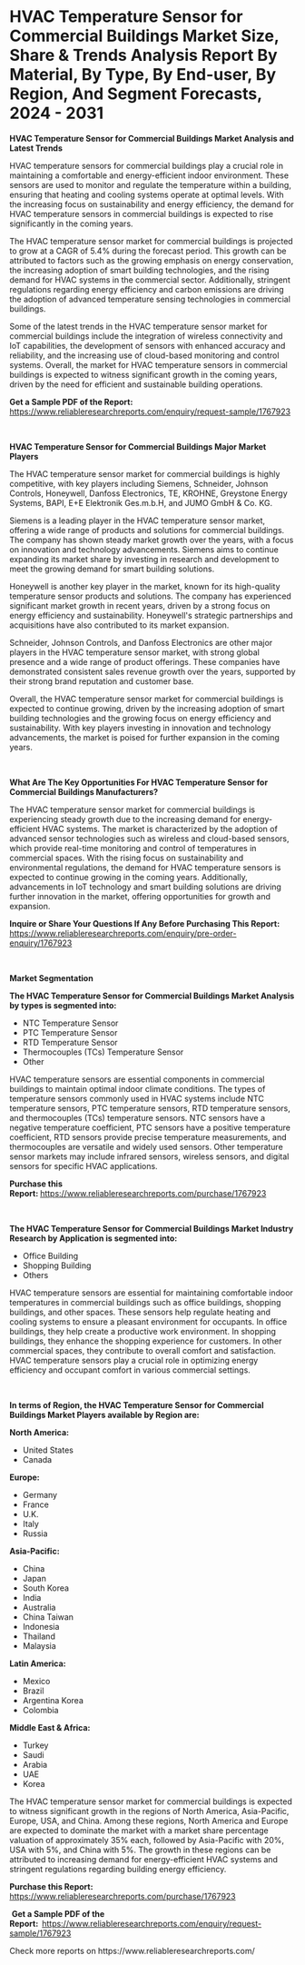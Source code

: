 <p><h1>HVAC Temperature Sensor for Commercial Buildings Market Size, Share & Trends Analysis Report By Material, By Type, By End-user, By Region, And Segment Forecasts, 2024 - 2031</h1></p><p><strong>HVAC Temperature Sensor for Commercial Buildings Market Analysis and Latest Trends</strong></p>
<p><p>HVAC temperature sensors for commercial buildings play a crucial role in maintaining a comfortable and energy-efficient indoor environment. These sensors are used to monitor and regulate the temperature within a building, ensuring that heating and cooling systems operate at optimal levels. With the increasing focus on sustainability and energy efficiency, the demand for HVAC temperature sensors in commercial buildings is expected to rise significantly in the coming years.</p><p>The HVAC temperature sensor market for commercial buildings is projected to grow at a CAGR of 5.4% during the forecast period. This growth can be attributed to factors such as the growing emphasis on energy conservation, the increasing adoption of smart building technologies, and the rising demand for HVAC systems in the commercial sector. Additionally, stringent regulations regarding energy efficiency and carbon emissions are driving the adoption of advanced temperature sensing technologies in commercial buildings.</p><p>Some of the latest trends in the HVAC temperature sensor market for commercial buildings include the integration of wireless connectivity and IoT capabilities, the development of sensors with enhanced accuracy and reliability, and the increasing use of cloud-based monitoring and control systems. Overall, the market for HVAC temperature sensors in commercial buildings is expected to witness significant growth in the coming years, driven by the need for efficient and sustainable building operations.</p></p>
<p><strong>Get a Sample PDF of the Report:&nbsp;</strong> <a href="https://www.reliableresearchreports.com/enquiry/request-sample/1767923">https://www.reliableresearchreports.com/enquiry/request-sample/1767923</a></p>
<p>&nbsp;</p>
<p><strong>HVAC Temperature Sensor for Commercial Buildings Major Market Players</strong></p>
<p><p>The HVAC temperature sensor market for commercial buildings is highly competitive, with key players including Siemens, Schneider, Johnson Controls, Honeywell, Danfoss Electronics, TE, KROHNE, Greystone Energy Systems, BAPI, E+E Elektronik Ges.m.b.H, and JUMO GmbH & Co. KG.</p><p>Siemens is a leading player in the HVAC temperature sensor market, offering a wide range of products and solutions for commercial buildings. The company has shown steady market growth over the years, with a focus on innovation and technology advancements. Siemens aims to continue expanding its market share by investing in research and development to meet the growing demand for smart building solutions.</p><p>Honeywell is another key player in the market, known for its high-quality temperature sensor products and solutions. The company has experienced significant market growth in recent years, driven by a strong focus on energy efficiency and sustainability. Honeywell's strategic partnerships and acquisitions have also contributed to its market expansion.</p><p>Schneider, Johnson Controls, and Danfoss Electronics are other major players in the HVAC temperature sensor market, with strong global presence and a wide range of product offerings. These companies have demonstrated consistent sales revenue growth over the years, supported by their strong brand reputation and customer base.</p><p>Overall, the HVAC temperature sensor market for commercial buildings is expected to continue growing, driven by the increasing adoption of smart building technologies and the growing focus on energy efficiency and sustainability. With key players investing in innovation and technology advancements, the market is poised for further expansion in the coming years.</p></p>
<p>&nbsp;</p>
<p><strong>What Are The Key Opportunities For HVAC Temperature Sensor for Commercial Buildings Manufacturers?</strong></p>
<p><p>The HVAC temperature sensor market for commercial buildings is experiencing steady growth due to the increasing demand for energy-efficient HVAC systems. The market is characterized by the adoption of advanced sensor technologies such as wireless and cloud-based sensors, which provide real-time monitoring and control of temperatures in commercial spaces. With the rising focus on sustainability and environmental regulations, the demand for HVAC temperature sensors is expected to continue growing in the coming years. Additionally, advancements in IoT technology and smart building solutions are driving further innovation in the market, offering opportunities for growth and expansion.</p></p>
<p><strong>Inquire or Share Your Questions If Any Before Purchasing This Report:</strong> <a href="https://www.reliableresearchreports.com/enquiry/pre-order-enquiry/1767923">https://www.reliableresearchreports.com/enquiry/pre-order-enquiry/1767923</a></p>
<p>&nbsp;</p>
<p><strong>Market Segmentation</strong></p>
<p><strong>The HVAC Temperature Sensor for Commercial Buildings Market Analysis by types is segmented into:</strong></p>
<p><ul><li>NTC Temperature Sensor</li><li>PTC Temperature Sensor</li><li>RTD Temperature Sensor</li><li>Thermocouples (TCs) Temperature Sensor</li><li>Other</li></ul></p>
<p><p>HVAC temperature sensors are essential components in commercial buildings to maintain optimal indoor climate conditions. The types of temperature sensors commonly used in HVAC systems include NTC temperature sensors, PTC temperature sensors, RTD temperature sensors, and thermocouples (TCs) temperature sensors. NTC sensors have a negative temperature coefficient, PTC sensors have a positive temperature coefficient, RTD sensors provide precise temperature measurements, and thermocouples are versatile and widely used sensors. Other temperature sensor markets may include infrared sensors, wireless sensors, and digital sensors for specific HVAC applications.</p></p>
<p><strong>Purchase this Report:&nbsp;</strong><a href="https://www.reliableresearchreports.com/purchase/1767923">https://www.reliableresearchreports.com/purchase/1767923</a></p>
<p>&nbsp;</p>
<p><strong>The HVAC Temperature Sensor for Commercial Buildings Market Industry Research by Application is segmented into:</strong></p>
<p><ul><li>Office Building</li><li>Shopping Building</li><li>Others</li></ul></p>
<p><p>HVAC temperature sensors are essential for maintaining comfortable indoor temperatures in commercial buildings such as office buildings, shopping buildings, and other spaces. These sensors help regulate heating and cooling systems to ensure a pleasant environment for occupants. In office buildings, they help create a productive work environment. In shopping buildings, they enhance the shopping experience for customers. In other commercial spaces, they contribute to overall comfort and satisfaction. HVAC temperature sensors play a crucial role in optimizing energy efficiency and occupant comfort in various commercial settings.</p></p>
<p>&nbsp;</p>
<p><strong>In terms of Region, the HVAC Temperature Sensor for Commercial Buildings Market Players available by Region are:</strong></p>
<p>
    <p> <strong> North America: </strong>
        <ul>
            <li>United States</li>
            <li>Canada</li>
        </ul>
        </p> 
    <p> <strong> Europe: </strong>
        <ul>
            <li>Germany</li>
            <li>France</li>
            <li>U.K.</li>
            <li>Italy</li>
            <li>Russia</li>
        </ul>
        </p> 
    <p> <strong> Asia-Pacific: </strong>
        <ul>
            <li>China</li>
            <li>Japan</li>
            <li>South Korea</li>
            <li>India</li>
            <li>Australia</li>
            <li>China Taiwan</li>
            <li>Indonesia</li>
            <li>Thailand</li>
            <li>Malaysia</li>
        </ul>
        </p> 
    <p> <strong> Latin America: </strong>
        <ul>
            <li>Mexico</li>
            <li>Brazil</li>
            <li>Argentina Korea</li>
            <li>Colombia</li>
        </ul>
        </p> 
    <p> <strong> Middle East & Africa: </strong>
        <ul>
            <li>Turkey</li>
            <li>Saudi</li>
            <li>Arabia</li>
            <li>UAE</li>
            <li>Korea</li>
        </ul>
    </p>
    </p>
<p><p>The HVAC temperature sensor market for commercial buildings is expected to witness significant growth in the regions of North America, Asia-Pacific, Europe, USA, and China. Among these regions, North America and Europe are expected to dominate the market with a market share percentage valuation of approximately 35% each, followed by Asia-Pacific with 20%, USA with 5%, and China with 5%. The growth in these regions can be attributed to increasing demand for energy-efficient HVAC systems and stringent regulations regarding building energy efficiency.</p></p>
<p><strong>Purchase this Report: </strong><a href="https://www.reliableresearchreports.com/purchase/1767923">https://www.reliableresearchreports.com/purchase/1767923</a></p>
<p>&nbsp;<strong>Get a Sample PDF of the Report:&nbsp;&nbsp;</strong><a href="https://www.reliableresearchreports.com/enquiry/request-sample/1767923">https://www.reliableresearchreports.com/enquiry/request-sample/1767923</a></p>
<p><strong></strong></p>
<p>Check more reports on https://www.reliableresearchreports.com/</p>